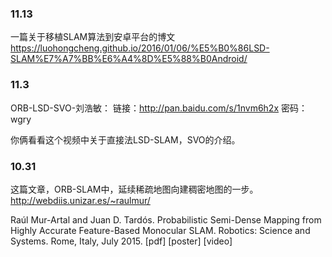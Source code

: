 ### 11.13
一篇关于移植SLAM算法到安卓平台的博文
https://luohongcheng.github.io/2016/01/06/%E5%B0%86LSD-SLAM%E7%A7%BB%E6%A4%8D%E5%88%B0Android/

### 11.3
ORB-LSD-SVO-刘浩敏：
链接：http://pan.baidu.com/s/1nvm6h2x 密码：wgry
 
你俩看看这个视频中关于直接法LSD-SLAM，SVO的介绍。

### 10.31
这篇文章，ORB-SLAM中，延续稀疏地图向建稠密地图的一步。
http://webdiis.unizar.es/~raulmur/
 
Raúl Mur-Artal and Juan D. Tardós.
Probabilistic Semi-Dense Mapping from Highly Accurate Feature-Based Monocular SLAM.
Robotics: Science and Systems. Rome, Italy, July 2015. 
[pdf] [poster] [video] 
